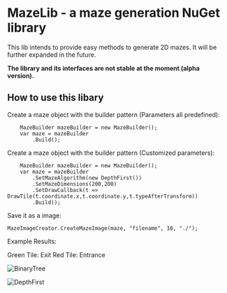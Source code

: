 ﻿# MazeLib - a maze generation NuGet library

This lib intends to provide easy methods to generate 2D mazes.
It will be further expanded in the future.

**The library and its interfaces are not stable at the moment (alpha version).**


## How to use this libary

Create a maze object with the builder pattern (Parameters all predefined):
```
    MazeBuilder mazeBuilder = new MazeBuilder();
    var maze = mazeBuilder
        .Build();
```

Create a maze object with the builder pattern (Customized parameters):
```
    MazeBuilder mazeBuilder = new MazeBuilder();
    var maze = mazeBuilder
        .SetMazeAlgorithm(new DepthFirst())
        .SetMazeDimensions(200,200)
        .SetDrawCallback(t => DrawTile(t.coordinate.x,t.coordinate.y,t.typeAfterTransform))
        .Build();
```



Save it as a image:
```
MazeImageCreator.CreateMazeImage(maze, "filename", 10, "./");
```

Example Results:

Green Tile: Exit
Red Tile: Entrance

![BinaryTree](https://raw.githubusercontent.com/z0dd42d1/MazeLib/master/Documentation/BinaryTree.png)

![DepthFirst](https://raw.githubusercontent.com/z0dd42d1/MazeLib/master/Documentation/DepthFirst.png)
